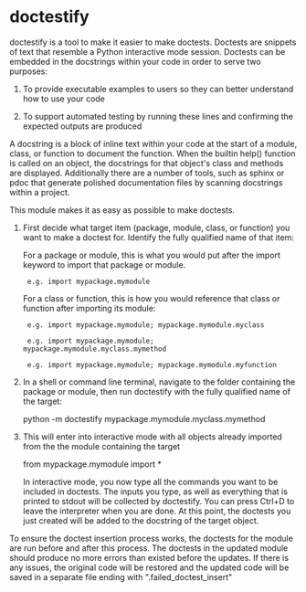 # doctestify

doctestify is a tool to make it easier to make doctests.
Doctests are snippets of text that resemble a Python interactive mode session.
Doctests can be embedded in the docstrings within your code in order to serve two purposes:

1. To provide executable examples to users so they can better understand how to use your code

2. To support automated testing by running these lines and confirming the expected outputs are produced


A docstring is a block of inline text within your code at the start of a module, class, or function to document the function. When the builtin help() function is called on an object, the docstrings for that object's class and methods are displayed. Additionally there are a number of tools, such as sphinx or pdoc that generate polished documentation files by scanning docstrings within a project.

This module makes it as easy as possible to make doctests.

1. First decide what target item (package, module, class, or function) you want to make a doctest for. Identify the fully qualified name of that item:

    For a package or module, this is what you would put after the import keyword to import that package or module.

        e.g. import mypackage.mymodule

    For a class or function, this is how you would reference that class or function after importing its module:

        e.g. import mypackage.mymodule; mypackage.mymodule.myclass

        e.g. import mypackage.mymodule; mypackage.mymodule.myclass.mymethod

        e.g. import mypackage.mymodule; mypackage.mymodule.myfunction

2. In a shell or command line terminal, navigate to the folder containing the package or module, then run doctestify with the fully qualified name of the target:

    python -m doctestify mypackage.mymodule.myclass.mymethod

3. This will enter into interactive mode with all objects already imported from the the module containing the target

    from mypackage.mymodule import *

    In interactive mode, you now type all the commands you want to be included in doctests.
    The inputs you type, as well as everything that is printed to stdout will be collected by doctestify.
    You can press Ctrl+D to leave the interpreter when you are done.
    At this point, the doctests you just created will be added to the docstring of the target object.


To ensure the doctest insertion process works, the doctests for the module are run before and after this process.
The doctests in the updated module should produce no more errors than existed before the updates.
If there is any issues, the original code will be restored and the updated code will be saved in a separate file ending with ".failed_doctest_insert"

